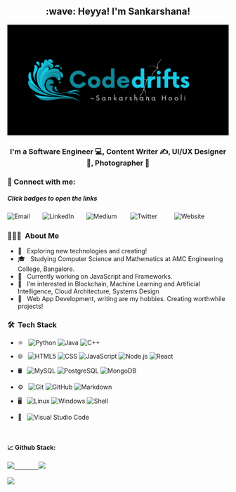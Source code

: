 <!---
codedrifts/codedrifts is a ✨ special ✨ repository because its `README.md` (this file) appears on your GitHub profile.
You can click the Preview link to take a look at your changes.
--->
<h2 align="center"> :wave: Heyya! I'm Sankarshana! </h2>
<p align="center">
  <a href="https://github.com/codedrifts/" target="_blank" rel="noreferrer"><img src="https://github.com/codedrifts/codedrifts/blob/main/assets/myfinal.png" alt="my banner"></a>
</p>
<h3 align="center"> I'm a Software Engineer 💻, Content Writer ✍️, UI/UX Designer 🎨, Photographer 📸 </h3>

### 🤝 Connect with me: <h5>Click badges to open the links</h5>
<div style="display:inline-block;align:center">
<a href="mailto:hoolisankarshana@gmail.com"><img align="left" src="https://img.shields.io/badge/Gmail-D14836?style=for-the-badge&logo=gmail&logoColor=white" alt="Email" width="80"/></a>
<a href="https://www.linkedin.com/in/sankarshanaa/"><img align="left" src="https://img.shields.io/badge/LinkedIn-0077B5?style=for-the-badge&logo=linkedin&logoColor=white" alt="LinkedIn" width="100px"/></a>
<a href="https://medium.com/@hoolisankarshana"><img align="left" src="https://img.shields.io/badge/Medium-12100E?style=for-the-badge&logo=medium&logoColor=white" alt="Medium" width="100px"/></a>
<a href="https://twitter.com/codedrifts"><img align="left" src="https://img.shields.io/badge/Twitter-1DA1F2?style=for-the-badge&logo=twitter&logoColor=white" alt="Twitter" width="100px"/></a>
<a href="https://www.codedrifts.com"><img align="left" src="https://img.shields.io/badge/website-000000?style=for-the-badge&logo=About.me&logoColor=white" alt="Website" width="100px"/></a>
</div>
</br>

### 👨🏻‍💻 &nbsp;About Me</h3>

- 🤔 &nbsp; Exploring new technologies and creating!
- 🎓 &nbsp; Studying Computer Science and Mathematics at AMC Engineering College, Bangalore.
- 💼 &nbsp; Currently working on JavaScript and Frameworks.
- 🌊 &nbsp; I’m interested in Blockchain, Machine Learning and Artificial Intelligence, Cloud Architecture, Systems Design
- 📜 &nbsp; Web App Development, writing are my hobbies. Creating worthwhile projects!

### 🛠 &nbsp;Tech Stack</h3>

- ⚛️ &nbsp;
  ![Python](https://img.shields.io/badge/-Python-333333?style=flat&logo=python)
  ![Java](https://img.shields.io/badge/-Java-333333?style=flat&logo=Java&logoColor=007396)
  ![C++](https://img.shields.io/badge/-C++-333333?style=flat&logo=C%2B%2B&logoColor=00599C) 
  
  
- 🌐 &nbsp;
  ![HTML5](https://img.shields.io/badge/-HTML5-333333?style=flat&logo=HTML5)
  ![CSS](https://img.shields.io/badge/-CSS-333333?style=flat&logo=CSS3&logoColor=1572B6)
  ![JavaScript](https://img.shields.io/badge/-JavaScript-333333?style=flat&logo=javascript)
  ![Node.js](https://img.shields.io/badge/-Node.js-333333?style=flat&logo=node.js)
  ![React](https://img.shields.io/badge/-React-333333?style=flat&logo=react) 
  
  
- 🛢 &nbsp;
  ![MySQL](https://img.shields.io/badge/-MySQL-333333?style=flat&logo=mysql)
  ![PostgreSQL](https://img.shields.io/badge/-PostgreSQL-333333?style=flat&logo=mysql)
  ![MongoDB](https://img.shields.io/badge/-MongoDB-333333?style=flat&logo=mongodb) 
  
  
- ⚙️ &nbsp;
  ![Git](https://img.shields.io/badge/-Git-333333?style=flat&logo=git)
  ![GitHub](https://img.shields.io/badge/-GitHub-333333?style=flat&logo=github)
  ![Markdown](https://img.shields.io/badge/-Markdown-333333?style=flat&logo=markdown) 
  
  
- 🖥️ &nbsp;
  ![Linux](https://img.shields.io/badge/Ubuntu-E95420?style=for-the-badge&logo=ubuntu&logoColor=white)
  ![Windows](https://img.shields.io/badge/Windows-0078D6?style=for-the-badge&logo=windows&logoColor=white)
  ![Shell](https://img.shields.io/badge/Shell_Script-121011?style=for-the-badge&logo=gnu-bash&logoColor=white) 
  
  
- 🔧 &nbsp;
  ![Visual Studio Code](https://img.shields.io/badge/-Visual%20Studio%20Code-333333?style=flat&logo=visual-studio-code&logoColor=007ACC)
<br/>

#### 📈 Github Stack:
<a href="https://github.com/codedriffts">
  <img height="180em" src="https://github-readme-stats.vercel.app/api?username=codedrifts&count_private=true&theme=tokyonight&show_icons=true" />
  &nbsp;&nbsp;&nbsp;&nbsp;&nbsp;&nbsp;&nbsp;&nbsp;&nbsp;&nbsp;&nbsp;&nbsp;
  <img height="180em" src="https://github-readme-stats.vercel.app/api/top-langs/?username=codedrifts&theme=tokyonight&layout=compact" />
  <br/><br/>
  <img style="text-align:center;" height="30em" src="https://visitor-badge.glitch.me/badge?page_id=codedrifts.codedrifts" />
</a>
